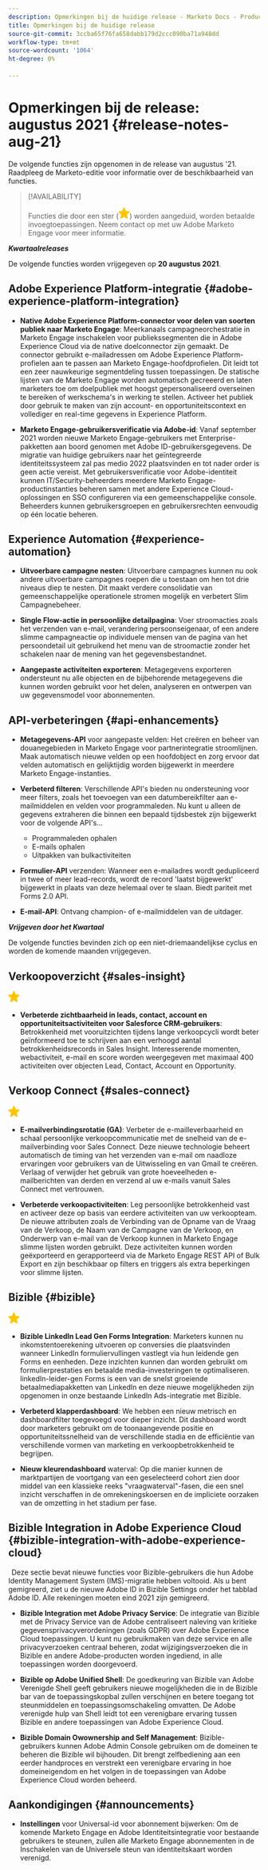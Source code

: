 ```yaml
---
description: Opmerkingen bij de huidige release - Marketo Docs - Productdocumentatie
title: Opmerkingen bij de huidige release
source-git-commit: 3ccba65f76fa658dabb179d2ccc090ba71a948dd
workflow-type: tm+mt
source-wordcount: '1064'
ht-degree: 0%

---
```


# Opmerkingen bij de release: augustus 2021 {#release-notes-aug-21}

De volgende functies zijn opgenomen in de release van augustus &#39;21. Raadpleeg de Marketo-editie voor informatie over de beschikbaarheid van functies.

>[!AVAILABILITY]
>
>Functies die door een ster (![](assets/yellow-star.png)) worden aangeduid, worden betaalde invoegtoepassingen. Neem contact op met uw Adobe Marketo Engage voor meer informatie.

**_Kwartaalreleases_**

De volgende functies worden vrijgegeven op **20 augustus 2021**.

## Adobe Experience Platform-integratie {#adobe-experience-platform-integration}

* **Native Adobe Experience Platform-connector voor delen van soorten publiek naar Marketo Engage**: Meerkanaals campagneorchestratie in Marketo Engage inschakelen voor publiekssegmenten die in Adobe Experience Cloud via de native doelconnector zijn gemaakt. De connector gebruikt e-mailadressen om Adobe Experience Platform-profielen aan te passen aan Marketo Engage-hoofdprofielen. Dit leidt tot een zeer nauwkeurige segmentdeling tussen toepassingen. De statische lijsten van de Marketo Engage worden automatisch gecreeerd en laten marketers toe om doelpubliek met hoogst gepersonaliseerd overseinen te bereiken of werkschema&#39;s in werking te stellen. Activeer het publiek door gebruik te maken van zijn account- en opportuniteitscontext en vollediger en real-time gegevens in Experience Platform.

* **Marketo Engage-gebruikersverificatie via Adobe-id**: Vanaf september 2021 worden nieuwe Marketo Engage-gebruikers met Enterprise-pakketten aan boord genomen met Adobe ID-gebruikersgegevens. De migratie van huidige gebruikers naar het geïntegreerde identiteitssysteem zal pas medio 2022 plaatsvinden en tot nader order is geen actie vereist. Met gebruikersverificatie voor Adobe-identiteit kunnen IT/Security-beheerders meerdere Marketo Engage-productinstanties beheren samen met andere Experience Cloud-oplossingen en SSO configureren via een gemeenschappelijke console. Beheerders kunnen gebruikersgroepen en gebruikersrechten eenvoudig op één locatie beheren.

## Experience Automation {#experience-automation}

* **Uitvoerbare campagne nesten**: Uitvoerbare campagnes kunnen nu ook andere uitvoerbare campagnes roepen die u toestaan om hen tot drie niveaus diep te nesten. Dit maakt verdere consolidatie van gemeenschappelijke operationele stromen mogelijk en verbetert Slim Campagnebeheer.

* **Single Flow-actie in persoonlijke detailpagina**: Voer stroomacties zoals het verzenden van e-mail, verandering persoonseigenaar, of een andere slimme campagneactie op individuele mensen van de pagina van het persoondetail uit gebruikend het menu van de stroomactie zonder het schakelen naar de mening van het gegevensbestandnet.

* **Aangepaste activiteiten exporteren**: Metagegevens exporteren ondersteunt nu alle objecten en de bijbehorende metagegevens die kunnen worden gebruikt voor het delen, analyseren en ontwerpen van uw gegevensmodel voor abonnementen.

## API-verbeteringen {#api-enhancements}

* **Metagegevens-API** voor aangepaste velden: Het creëren en beheer van douanegebieden in Marketo Engage voor partnerintegratie stroomlijnen. Maak automatisch nieuwe velden op een hoofdobject en zorg ervoor dat velden automatisch en gelijktijdig worden bijgewerkt in meerdere Marketo Engage-instanties.

* **Verbeterd filteren**: Verschillende API&#39;s bieden nu ondersteuning voor meer filters, zoals het toevoegen van een datumbereikfilter aan e-mailmiddelen en velden voor programmaleden. Nu kunt u alleen de gegevens extraheren die binnen een bepaald tijdsbestek zijn bijgewerkt voor de volgende API&#39;s...
   * Programmaleden ophalen
   * E-mails ophalen
   * Uitpakken van bulkactiviteiten

* **Formulier-API** verzenden: Wanneer een e-mailadres wordt gedupliceerd in twee of meer lead-records, wordt de record &#39;laatst bijgewerkt&#39; bijgewerkt in plaats van deze helemaal over te slaan. Biedt pariteit met Forms 2.0 API.

* **E-mail-API**: Ontvang champion- of e-mailmiddelen van de uitdager.

**_Vrijgeven door het Kwartaal_**

De volgende functies bevinden zich op een niet-driemaandelijkse cyclus en worden de komende maanden vrijgegeven.

## Verkoopoverzicht {#sales-insight}

![(ster)](assets/yellow-star.png)

* **Verbeterde zichtbaarheid in leads, contact, account en opportuniteitsactiviteiten voor Salesforce CRM-gebruikers**: Betrokkenheid met vooruitzichten tijdens lange verkoopcycli wordt beter geïnformeerd toe te schrijven aan een verhoogd aantal betrokkenheidsrecords in Sales Insight. Interesserende momenten, webactiviteit, e-mail en score worden weergegeven met maximaal 400 activiteiten over objecten Lead, Contact, Account en Opportunity.

## Verkoop Connect {#sales-connect}

![(ster)](assets/yellow-star.png)

* **E-mailverbindingsrotatie (GA)**: Verbeter de e-mailleverbaarheid en schaal persoonlijke verkoopcommunicatie met de snelheid van de e-mailverbinding voor Sales Connect. Deze nieuwe technologie beheert automatisch de timing van het verzenden van e-mail om naadloze ervaringen voor gebruikers van de Uitwisseling en van Gmail te creëren. Verlaag of verwijder het gebruik van grote hoeveelheden e-mailberichten van derden en verzend al uw e-mails vanuit Sales Connect met vertrouwen.

* **Verbeterde verkoopactiviteiten**: Leg persoonlijke betrokkenheid vast en activeer deze op basis van eerdere activiteiten van uw verkoopteam. De nieuwe attributen zoals de Verbinding van de Opname van de Vraag van de Verkoop, de Naam van de Campagne van de Verkoop, en Onderwerp van e-mail van de Verkoop kunnen in Marketo Engage slimme lijsten worden gebruikt.  Deze activiteiten kunnen worden geëxporteerd en gerapporteerd via de Marketo Engage REST API of Bulk Export en zijn beschikbaar op filters en triggers als extra beperkingen voor slimme lijsten.

## Bizible {#bizible}

![](assets/yellow-star.png)

* **Bizible LinkedIn Lead Gen Forms Integration**: Marketers kunnen nu inkomstentoerekening uitvoeren op conversies die plaatsvinden wanneer LinkedIn formuliervullingen vastlegt via hun leidende gen Forms en eenheden. Deze inzichten kunnen dan worden gebruikt om formulierprestaties en betaalde media-investeringen te optimaliseren. linkedIn-leider-gen Forms is een van de snelst groeiende betaalmediapakketten van LinkedIn en deze nieuwe mogelijkheden zijn opgenomen in onze bestaande LinkedIn Ads-integratie met Bizible. 
 
* **Verbeterd klapperdashboard**: We hebben een nieuw metrisch en dashboardfilter toegevoegd voor dieper inzicht. Dit dashboard wordt door marketers gebruikt om de toonaangevende positie en opportuniteitssnelheid van de verschillende stadia en de efficiëntie van verschillende vormen van marketing en verkoopbetrokkenheid te begrijpen.

* **Nieuw kleurendashboard** waterval: Op die manier kunnen de marktpartijen de voortgang van een geselecteerd cohort zien door middel van een klassieke reeks &quot;vraagwaterval&quot;-fasen, die een snel inzicht verschaffen in de omrekeningskoersen en de impliciete oorzaken van de omzetting in het stadium per fase.

## Bizible Integration in Adobe Experience Cloud {#bizible-integration-with-adobe-experience-cloud}
 
Deze sectie bevat nieuwe functies voor Bizible-gebruikers die hun Adobe Identity Management System (IMS)-migratie hebben voltooid. Als u bent gemigreerd, ziet u de nieuwe Adobe ID in Bizible Settings onder het tabblad Adobe ID. Alle rekeningen moeten eind 2021 zijn gemigreerd.

* **Bizible Integration met Adobe Privacy Service**: De integratie van Bizible met de Privacy Service van de Adobe centraliseert naleving van kritieke gegevensprivacyverordeningen (zoals GDPR) over Adobe Experience Cloud toepassingen. U kunt nu gebruikmaken van deze service en alle privacyverzoeken centraal beheren, zodat wijzigingsverzoeken die in Bizible en andere Adobe-producten worden ingediend, in alle toepassingen worden doorgevoerd.

* **Bizible op Adobe Unified Shell**: De goedkeuring van Bizible van Adobe Verenigde Shell geeft gebruikers nieuwe mogelijkheden die in de Bizible bar van de toepassingskopbal zullen verschijnen en betere toegang tot steunmiddelen en toepassingsomschakeling omvatten. De Adobe verenigde hulp van Shell leidt tot een verenigbare ervaring tussen Bizible en andere toepassingen van Adobe Experience Cloud.

* **Bizible Domain Owownership and Self Management**: Bizible-gebruikers kunnen Adobe Admin Console gebruiken om de domeinen te beheren die Bizible wil bijhouden. Dit brengt zelfbediening aan een eerder handproces en verstrekt een verenigbare ervaring in hoe domeineigendom en het volgen in de toepassingen van Adobe Experience Cloud worden beheerd.

## Aankondigingen {#announcements}

* **Instellingen** voor Universal-id voor abonnement bijwerken: Om de komende Marketo Engage en Adobe Identiteitsintegratie voor bestaande gebruikers te steunen, zullen alle Marketo Engage abonnementen in de Inschakelen van de Universele steun van identiteitskaart worden verenigd.
